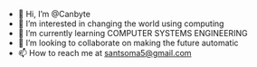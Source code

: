 - 👋 Hi, I’m @Canbyte
- 👀 I’m interested in changing the world using computing 
- 🌱 I’m currently learning COMPUTER SYSTEMS ENGINEERING
- 💞️ I’m looking to collaborate on making the future automatic
- 📫 How to reach me at santsoma5@gmail.com

<!---
Canbyte/Canbyte is a ✨ special ✨ repository because its `README.md` (this file) appears on your GitHub profile.
You can click the Preview link to take a look at your changes.
--->
